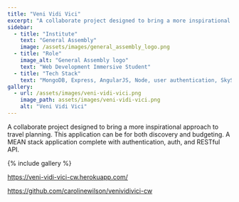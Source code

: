 ```yaml
---
title: "Veni Vidi Vici"
excerpt: "A collaborate project designed to bring a more inspirational approach to travel planning."
sidebar:
  - title: "Institute"
    text: "General Assembly"
    image: /assets/images/general_assembly_logo.png
  - title: "Role"
    image_alt: "General Assembly logo"
    text: "Web Development Immersive Student"
  - title: "Tech Stack"
    text: "MongoDB, Express, AngularJS, Node, user authentication, SkyScanner API integration, RESTful API"
gallery:
  - url: /assets/images/veni-vidi-vici.png
    image_path: assets/images/veni-vidi-vici.png
    alt: "Veni Vidi Vici"
---
```



A collaborate project designed to bring a more inspirational approach to travel planning. This application can be for both discovery and budgeting. A MEAN stack application complete with authentication, auth, and RESTful API.

{% include gallery %}

https://veni-vidi-vici-cw.herokuapp.com/

https://github.com/carolinewilson/venividivici-cw
